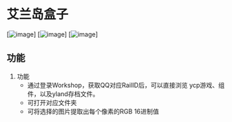 # 艾兰岛盒子

[![image](https://img.shields.io/badge/PyQt5-5.12.1-green.svg)]
[![image](https://img.shields.io/badge/python-3.7.2-blue.svg)]
[![image](https://img.shields.io/badge/pillow-6.0.0-yellow.svg)]

## 功能

1. 功能
    * 通过登录Workshop，获取QQ对应RailID后，可以直接浏览 ycp游戏、组件，以及yland存档文件。
    * 可打开对应文件夹
    * 可将选择的图片提取出每个像素的RGB 16进制值
